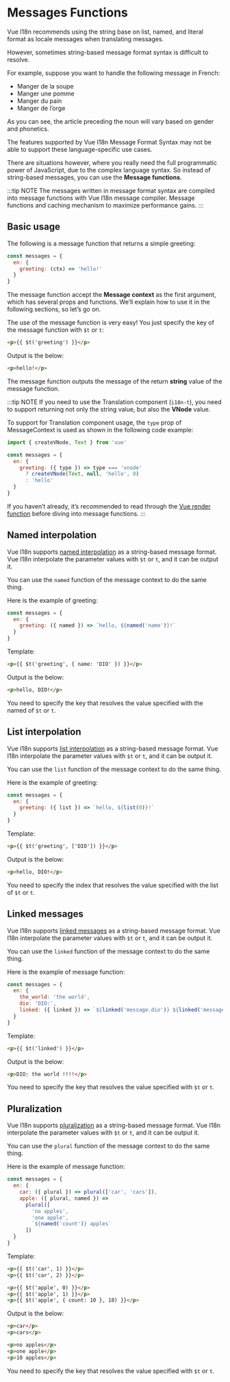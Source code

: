 # Messages Functions

Vue I18n recommends using the string base on list, named, and literal format as locale messages when translating messages.

However, sometimes string-based message format syntax is difficult to resolve.

For example, suppose you want to handle the following message in French:

- Manger de la soupe
- Manger une pomme
- Manger du pain
- Manger de l’orge

As you can see, the article preceding the noun will vary based on gender and phonetics.

The features supported by Vue I18n  Message Format Syntax may not be able to support these language-specific use cases.

There are situations however, where you really need the full programmatic power of JavaScript, due to the complex language syntax.
So instead of string-based messages, you can use the **Message functions**.

:::tip NOTE
The messages written in message format syntax are compiled into message functions with Vue I18n message compiler. Message functions and caching mechanism to maximize performance gains.
:::

## Basic usage

The following is a message function that returns a simple greeting:

```js
const messages = {
  en: {
    greeting: (ctx) => 'hello!'
  }
}
```

The message function accept the **Message context** as the first argument, which has several props and functions. We’ll explain how to use it in the following sections, so let’s go on.

The use of the message function is very easy! You just specify the key of the message function with `$t` or `t`:

<!-- eslint-skip -->

```html
<p>{{ $t('greeting') }}</p>
```

Output is the below:

```html
<p>hello!</p>
```

The message function outputs the message of the return **string** value of the message function.

:::tip NOTE
If you need to use the Translation component (`i18n-t`), you need to support returning not only the string value, but also the **VNode** value.

To support for Translation component usage, the `type` prop of MessageContext is used as shown in the following code example:

```js
import { createVNode, Text } from 'vue'

const messages = {
  en: {
    greeting: ({ type }) => type === 'vnode'
      ? createVNode(Text, null, 'hello', 0)
      : 'hello'
  }
}
```

If you haven’t already, it’s recommended to read through the [Vue render function](https://v3.vuejs.org/guide/render-function.html#the-dom-tree) before diving into message functions.
:::

## Named interpolation

Vue I18n supports [named interpolation](../essentials/syntax#named-interpolation) as a string-based message format. Vue I18n interpolate the parameter values with `$t` or `t`, and it can be output it.

You can use the `named` function of the message context to do the same thing.

Here is the example of greeting:

```js
const messages = {
  en: {
    greeting: ({ named }) => `hello, ${named('name')}!`
  }
}
```

Template:

<!-- eslint-skip -->

```html
<p>{{ $t('greeting', { name: 'DIO' }) }}</p>
```

Output is the below:

```html
<p>hello, DIO!</p>
```

You need to specify the key that resolves the value specified with the named of `$t` or `t`.

## List interpolation

Vue I18n supports [list interpolation](../essentials/syntax#list-interpolation) as a string-based message format. Vue I18n interpolate the parameter values with `$t` or `t`, and it can be output it.

You can use the `list` function of the message context to do the same thing.

Here is the example of greeting:

```js
const messages = {
  en: {
    greeting: ({ list }) => `hello, ${list(0)}!`
  }
}
```

Template:

<!-- eslint-skip -->

```html
<p>{{ $t('greeting', ['DIO']) }}</p>
```

Output is the below:

```html
<p>hello, DIO!</p>
```

You need to specify the index that resolves the value specified with the list of `$t` or `t`.


## Linked messages

Vue I18n supports [linked messages](../essentials/syntax#linked-messages) as a string-based message format. Vue I18n interpolate the parameter values with `$t` or `t`, and it can be output it.

You can use the `linked` function of the message context to do the same thing.

Here is the example of message function:

```js
const messages = {
  en: {
    the_world: 'the world',
    dio: 'DIO:',
    linked: ({ linked }) => `${linked('message.dio')} ${linked('message.the_world')} !!!!`
  }
}
```

Template:

<!-- eslint-skip -->

```html
<p>{{ $t('linked') }}</p>
```

Output is the below:

```html
<p>DIO: the world !!!!</p>
```

You need to specify the key that resolves the value specified with `$t` or `t`.

## Pluralization

Vue I18n supports [pluralization](../essentials/pluralization) as a string-based message format. Vue I18n interpolate the parameter values with `$t` or `t`, and it can be output it.

You can use the `plural` function of the message context to do the same thing.

Here is the example of message function:

```js
const messages = {
  en: {
    car: ({ plural }) => plural(['car', 'cars']),
    apple: ({ plural, named }) =>
      plural([
        'no apples',
        'one apple',
        `${named('count')} apples`
      ])
  }
}
```

Template:

<!-- eslint-skip -->

```html
<p>{{ $t('car', 1) }}</p>
<p>{{ $t('car', 2) }}</p>

<p>{{ $t('apple', 0) }}</p>
<p>{{ $t('apple', 1) }}</p>
<p>{{ $t('apple', { count: 10 }, 10) }}</p>
```

Output is the below:

```html
<p>car</p>
<p>cars</p>

<p>no apples</p>
<p>one apple</p>
<p>10 apples</p>
```

You need to specify the key that resolves the value specified with `$t` or `t`.
